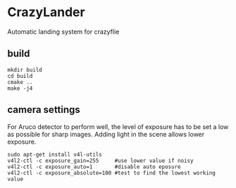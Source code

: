 # CrazyLander
Automatic landing system for crazyflie

## build
```shell
mkdir build
cd build
cmake ..
make -j4
```

## camera settings
For Aruco detector to perform well, the level of exposure has to be set a low as possible for sharp images.
Adding light in the scene allows lower exposure.

```shell
sudo apt-get install v4l-utils
v4l2-ctl -c exposure_gain=255     #use lower value if noisy
v4l2-ctl -c exposure_auto=1       #disable auto eposure
v4l2-ctl -c exposure_absolute=100 #test to find the lowest working value
```
